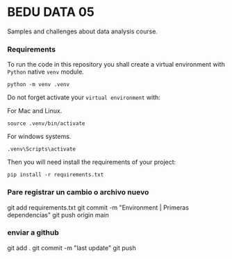 # BEDU DATA 05

Samples and challenges about data analysis course.

### Requirements

To run the code in this repository you shall create a virtual environment with `Python` native `venv` module.

```
python -m venv .venv
```

Do not forget activate your `virtual environment` with:

For Mac and Linux.
```
source .venv/bin/activate
```

For windows systems.
```
.venv\Scripts\activate
```

Then you will need install the requirements of your project:

```
pip install -r requirements.txt
```

### Pare registrar un cambio o archivo nuevo

git add requirements.txt
git commit -m "Environment | Primeras dependencias"
git push origin main



###  enviar  a github

git add .
git commit -m "last update"
git push
